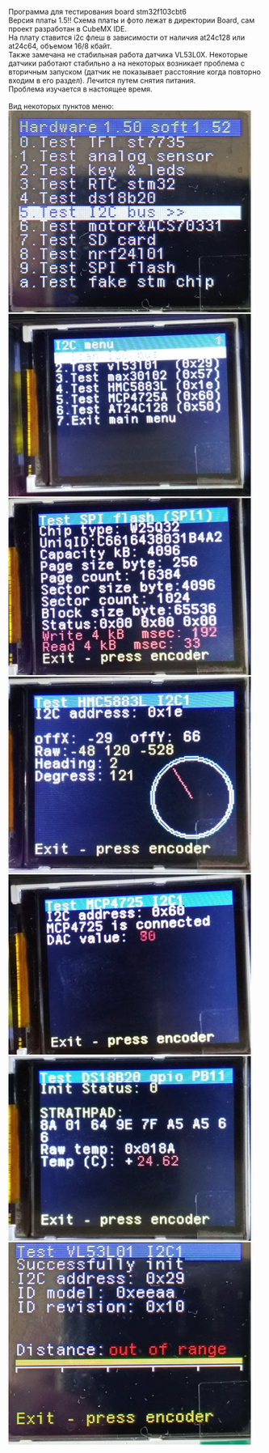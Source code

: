 Программа для тестирования board stm32f103cbt6 <br>
Версия платы 1.5!!
Cхема платы и фото лежат в директории Board, сам проект разработан в CubeMX IDE.<br>
На плату ставится i2c флеш в зависимости от наличия at24c128 или at24c64, объемом 16/8 кбайт.<br>
Также замечана не стабильная работа датчика VL53L0X. Некоторые датчики работают стабильно а на некоторых возникает проблема с
вторичным запуском (датчик не показывает расстояние когда повторно входим в его раздел). Лечится путем снятия питания.<br>
Проблема изучается в настоящее время.<br>
<br>
Вид некоторых пунктов меню:<br>
<img src="https://github.com/pav2000/DevBoardSTM32F103CBT/blob/main/CubeIDE/LabMaketTest/Picture/001.jpg" width="480" /> <br>
<img src="https://github.com/pav2000/DevBoardSTM32F103CBT/blob/main/CubeIDE/LabMaketTest/Picture/002.jpg" width="480" /> <br>
<img src="https://github.com/pav2000/DevBoardSTM32F103CBT/blob/main/CubeIDE/LabMaketTest/Picture/003.jpg" width="480" /> <br>
<img src="https://github.com/pav2000/DevBoardSTM32F103CBT/blob/main/CubeIDE/LabMaketTest/Picture/004.jpg" width="480" /> <br>
<img src="https://github.com/pav2000/DevBoardSTM32F103CBT/blob/main/CubeIDE/LabMaketTest/Picture/005.jpg" width="480" /> <br>
<img src="https://github.com/pav2000/DevBoardSTM32F103CBT/blob/main/CubeIDE/LabMaketTest/Picture/006.jpg" width="480" /> <br>
<img src="https://github.com/pav2000/DevBoardSTM32F103CBT/blob/main/CubeIDE/LabMaketTest/Picture/007.jpg" width="480" /> <br>


